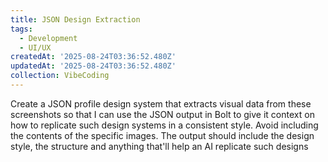 ```yaml
---
title: JSON Design Extraction
tags:
  - Development
  - UI/UX
createdAt: '2025-08-24T03:36:52.480Z'
updatedAt: '2025-08-24T03:36:52.480Z'
collection: VibeCoding
---
```

Create a JSON profile design system that extracts visual data from these screenshots so that I can use the JSON output in Bolt to give it context on how to replicate such design systems in a consistent style. Avoid including the contents of the specific images. The output should include the design style, the structure and anything that'll help an AI replicate such designs
